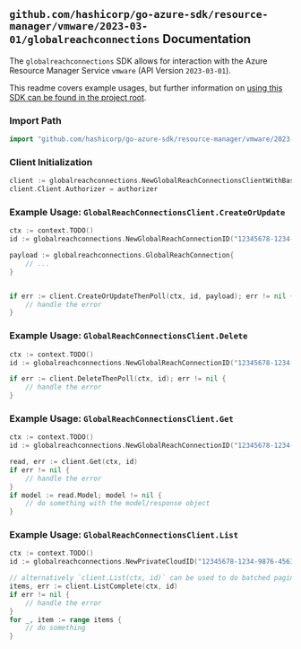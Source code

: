
## `github.com/hashicorp/go-azure-sdk/resource-manager/vmware/2023-03-01/globalreachconnections` Documentation

The `globalreachconnections` SDK allows for interaction with the Azure Resource Manager Service `vmware` (API Version `2023-03-01`).

This readme covers example usages, but further information on [using this SDK can be found in the project root](https://github.com/hashicorp/go-azure-sdk/tree/main/docs).

### Import Path

```go
import "github.com/hashicorp/go-azure-sdk/resource-manager/vmware/2023-03-01/globalreachconnections"
```


### Client Initialization

```go
client := globalreachconnections.NewGlobalReachConnectionsClientWithBaseURI("https://management.azure.com")
client.Client.Authorizer = authorizer
```


### Example Usage: `GlobalReachConnectionsClient.CreateOrUpdate`

```go
ctx := context.TODO()
id := globalreachconnections.NewGlobalReachConnectionID("12345678-1234-9876-4563-123456789012", "example-resource-group", "privateCloudValue", "globalReachConnectionValue")

payload := globalreachconnections.GlobalReachConnection{
	// ...
}


if err := client.CreateOrUpdateThenPoll(ctx, id, payload); err != nil {
	// handle the error
}
```


### Example Usage: `GlobalReachConnectionsClient.Delete`

```go
ctx := context.TODO()
id := globalreachconnections.NewGlobalReachConnectionID("12345678-1234-9876-4563-123456789012", "example-resource-group", "privateCloudValue", "globalReachConnectionValue")

if err := client.DeleteThenPoll(ctx, id); err != nil {
	// handle the error
}
```


### Example Usage: `GlobalReachConnectionsClient.Get`

```go
ctx := context.TODO()
id := globalreachconnections.NewGlobalReachConnectionID("12345678-1234-9876-4563-123456789012", "example-resource-group", "privateCloudValue", "globalReachConnectionValue")

read, err := client.Get(ctx, id)
if err != nil {
	// handle the error
}
if model := read.Model; model != nil {
	// do something with the model/response object
}
```


### Example Usage: `GlobalReachConnectionsClient.List`

```go
ctx := context.TODO()
id := globalreachconnections.NewPrivateCloudID("12345678-1234-9876-4563-123456789012", "example-resource-group", "privateCloudValue")

// alternatively `client.List(ctx, id)` can be used to do batched pagination
items, err := client.ListComplete(ctx, id)
if err != nil {
	// handle the error
}
for _, item := range items {
	// do something
}
```
